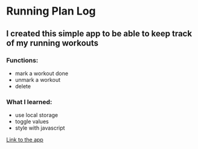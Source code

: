 # Running Plan Log

## I created this simple app to be able to keep track of my running workouts

### Functions: 
- mark a workout done
- unmark a workout
- delete 

### What I learned: 
- use local storage
- toggle values
- style with javascript

[Link to the app](http://angolingo.hu/ch/correr.html)